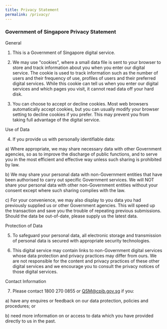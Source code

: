 ```yaml
---
title: Privacy Statement
permalink: /privacy/
---
```


### **Government of Singapore Privacy Statement**

General

1. This is a Government of Singapore digital service.

2. We may use "cookies", where a small data file is sent to your browser to store and track information about you when you enter our digital service. The cookie is used to track information such as the number of users and their frequency of use, profiles of users and their preferred digital services. While this cookie can tell us when you enter our digital services and which pages you visit, it cannot read data off your hard disk.

3. You can choose to accept or decline cookies. Most web browsers automatically accept cookies, but you can usually modify your browser setting to decline cookies if you prefer. This may prevent you from taking full advantage of the digital service.

Use of Data

4. If you provide us with personally identifiable data:

a) Where appropriate, we may share necessary data with other Government agencies, so as to improve the discharge of public functions, and to serve you in the most efficient and effective way unless such sharing is prohibited by law.

b) We may share your personal data with non-Government entities that have been authorised to carry out specific Government services. We will NOT share your personal data with other non-Government entities without your consent except where such sharing complies with the law.

c) For your convenience, we may also display to you data you had previously supplied us or other Government agencies. This will speed up the transaction and save you the trouble of repeating previous submissions. Should the data be out-of-date, please supply us the latest data.

Protection of Data

5. To safeguard your personal data, all electronic storage and transmission of personal data is secured with appropriate security technologies.

6. This digital service may contain links to non-Government digital services whose data protection and privacy practices may differ from ours. We are not responsible for the content and privacy practices of these other digital services and we encourage you to consult the privacy notices of those digital services.

Contact Information

7. Please contact 1800 270 0855 or QSM@cpib.gov.sg if you:

a) have any enquires or feedback on our data protection, policies and procedures; or

b) need more information on or access to data which you have provided directly to us in the past.
